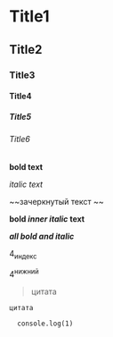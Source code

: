 # Title1
## Title2
### Title3
#### Title4
##### Title5
###### Title6

**bold text**

*italic text*

~~зачеркнутый текст ~~

**bold _inner italic_ text**

***all bold and italic***

4<sub>индекс</sub>

4<sup>нижний</sup>

> цитата

`цитата`


```
  console.log(1)
```
